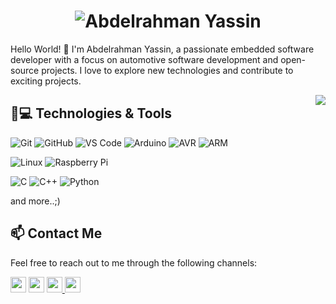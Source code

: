 <h1 align="center">
  <img src="https://raw.githubusercontent.com/Abdelrahmanyassin/Abdelrahmanyassin/master/name.svg" alt="Abdelrahman Yassin" />
</h1>

Hello World! 👾 I'm Abdelrahman Yassin, a passionate embedded software developer with a focus on automotive software development and open-source projects. I love to explore new technologies and contribute to exciting projects.

<img align="right" src="https://media1.giphy.com/media/13HgwGsXF0aiGY/giphy.gif" />

## 🚀💻 Technologies & Tools

  ![Git](https://img.shields.io/badge/-Git-black?style=flat-square&logo=git)
  ![GitHub](https://img.shields.io/badge/-GitHub-181717?style=flat-square&logo=github)
  ![VS Code](https://img.shields.io/badge/-VS%20Code-007ACC?style=flat-square&logo=visual-studio-code)
  ![Arduino](https://img.shields.io/badge/Arduino-black?style=flat-square&logo=arduino)
  ![AVR](https://img.shields.io/badge/AVR-black?style=flat-square&logo=AVR)
  ![ARM](https://img.shields.io/badge/-ARM-black?style=flat-square&logo=ARM)
  
  ![Linux](https://img.shields.io/badge/Linux-black?style=flat-square&logo=linux)
  ![Raspberry Pi](https://img.shields.io/badge/-Raspberry%20Pi-C51A4A?style=flat-square&logo=Raspberry-Pi)

  ![C](https://img.shields.io/badge/-black?style=flat-square&logo=C)
  ![C++](https://img.shields.io/badge/-++-black?style=flat-square&logo=C)
  ![Python](https://img.shields.io/badge/-Python-black?style=flat-square&logo=Python)
  
  and more..;)

## 📫 Contact Me

Feel free to reach out to me through the following channels:

<p><a href="https://twitter.com/AbdelrahmanMUN"><img src="https://img.shields.io/badge/twitter-%231DA1F2.svg?&style=for-the-badge&logo=twitter&logoColor=white" height=25></a> <a href="https://www.linkedin.com/in/abdelrahman-yassin-6260b5228/"><img src="https://img.shields.io/badge/linkedin-%230077B5.svg?&style=for-the-badge&logo=linkedin&logoColor=white" height=25></a> <a href="abdlerahmanyassin07@gmail.com">
  <img src="https://img.shields.io/badge/gmail-%23D14836.svg?&style=for-the-badge&logo=gmail&logoColor=white" height=25>
</a> <a href="eng-abdelrahman.yassin1621@alexu.edu.eg">
  <img src="https://img.shields.io/badge/outlook-%230078D4.svg?&style=for-the-badge&logo=microsoft-outlook&logoColor=white" height=25>
</a>
